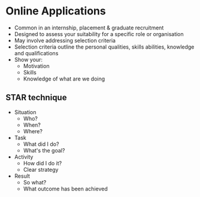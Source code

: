 # Online Applications

* Common in an internship, placement & graduate recruitment
* Designed to assess your suitability for a specific role or organisation
* May involve addressing selection criteria
* Selection criteria outline the personal qualities, skills abilities, knowledge and qualifications
* Show your:
    * Motivation
    * Skills
    * Knowledge of what are we doing
  
## STAR technique

* Situation
  * Who?
  * When?
  * Where?
* Task
  *	What did I do?
  *	What's the goal?
* Activity
  *	How did I do it?
  * Clear strategy
* Result
  * So what?
  * What outcome has been achieved